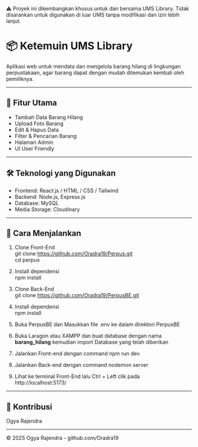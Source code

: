 ⚠️ Proyek ini dikembangkan khusus untuk dan bersama UMS Library.
Tidak disarankan untuk digunakan di luar UMS tanpa modifikasi dan izin lebih lanjut.

# 📦 Ketemuin UMS Library

Aplikasi web untuk mendata dan mengelola barang hilang di lingkungan perpustakaan, agar barang dapat dengan mudah ditemukan kembali oleh pemiliknya.

---

## 📌 Fitur Utama

- Tambah Data Barang Hilang  
- Upload Foto Barang  
- Edit & Hapus Data  
- Filter & Pencarian Barang  
- Halaman Admin  
- UI User Friendly

---

## 🛠️ Teknologi yang Digunakan

- Frontend: React.js / HTML / CSS / Tailwind  
- Backend: Node.js, Express.js  
- Database: MySQL  
- Media Storage: Cloudinary  

---

## 🚀 Cara Menjalankan

1. Clone Front-End  
git clone https://github.com/Oradra19/Perpus.git  
cd perpus

2. Install dependensi  
npm install  

3. Clone Back-End  
git clone https://github.com/Oradra19/PerpusBE.git 

1. Install dependensi  
npm install  

1. Buka PerpusBE dan Masukkan file .env ke dalam direktori PerpusBE

2. Buka Laragon atau XAMPP dan buat database dengan nama **barang_hilang** kemudian import Database yang telah diberikan

3. Jalankan Front-end dengan command npm run dev

4. Jalankan Back-end dengan command nodemon server

5. Lihat ke terminal Front-End lalu Ctrl + Left clik pada http://localhost:5173/

---

## 🤝 Kontribusi

Ogya Rajendra 

---

© 2025 Ogya Rajendra - github.com/Oradra19
